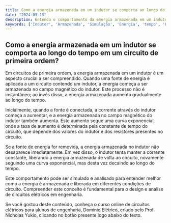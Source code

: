 ```yaml
---
title: Como a energia armazenada em um indutor se comporta ao longo do tempo em um circuito de primeira ordem?
date: "2024-09-13"
description: Entenda o comportamento da energia armazenada em um indutor ao longo do tempo em circuitos de primeira ordem.
keywords: ['Indutor', 'Armazenada', 'Simulação', 'Energia', 'tempo', 'Fonte', 'Duas']
---
```


## Como a energia armazenada em um indutor se comporta ao longo do tempo em um circuito de primeira ordem?

Em circuitos de primeira ordem, a energia armazenada em um indutor é um aspecto crucial a ser compreendido. Quando uma fonte de energia é aplicada a um circuito contendo um indutor, a energia começa a ser armazenada no campo magnético do indutor. Este processo não é instantâneo; ao invés disso, a energia armazenada aumenta gradualmente ao longo do tempo.

Inicialmente, quando a fonte é conectada, a corrente através do indutor começa a aumentar, e a energia armazenada no campo magnético do indutor também aumenta. Este aumento segue uma curva exponencial, onde a taxa de aumento é determinada pela constante de tempo do circuito, que depende dos valores do indutor e dos resistores presentes no circuito.

Se a fonte de energia for removida, a energia armazenada no indutor não desaparece imediatamente. Em vez disso, o indutor tenta manter a corrente constante, liberando a energia armazenada de volta ao circuito, novamente seguindo uma curva exponencial, mas desta vez decaindo ao longo do tempo.

Este comportamento pode ser simulado e analisado para entender melhor como a energia é armazenada e liberada em diferentes condições de circuito. Compreender este conceito é fundamental para o design e análise de circuitos elétricos em engenharia.

Se você gostou deste conteúdo, conheça o curso online de circuitos elétricos para alunos de engenharia, Domínio Elétrico, criado pelo Prof. Nicholas Yukio, clicando no botão presente logo abaixo do texto.